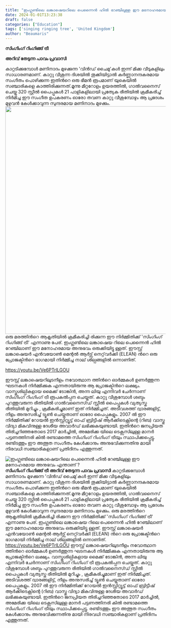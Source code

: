 ```yaml
---
title: "ഇംഗ്ലണ്ടിലെ ലങ്കാഷെയറിലെ പെന്നൈൻ ഹിൽ റേഞ്ചിലുള്ള ഈ മനോഹരമായ അനുഭവം എന്താണ് ?"
date: 2024-01-01T13:23:38
draft: false
categories: ["Education"]
tags: ['singing ringing tree', 'United Kingdom']
author: "Beaumaris"
---
```


<strong>സിംഗിംഗ് റിംഗിങ്ങ് ട്രീ</strong>

<strong>അറിവ് തേടുന്ന പാവം പ്രവാസി</strong>

കാറ്റടിക്കുമ്പോള്‍ മണിനാദം മുഴക്കുന്ന 'വിന്‍ഡ് ചൈമു'കള്‍ ഇന്ന് മിക്ക വീടുകളിലും സാധാരണമാണ്. കാറ്റു വീശുന്ന ദിശയില്‍ തൂക്കിയിട്ടാല്‍ കര്‍ണ്ണാനന്ദകരമായ സംഗീതം പൊഴിക്കുന്ന ഇതിന്‍റെ ഒരു ഭീമന്‍ രൂപമാണ് യുകെയില്‍ സഞ്ചാരികളെ കാത്തിരിക്കുന്നത്.മൂന്നു മീറ്ററോളം ഉയരത്തില്‍, ഗാല്‍വനൈസ് ചെയ്ത 320 സ്റ്റീല്‍ പൈപ്പുകള്‍ 21 പാളികളിലായി പ്രത്യേക രീതിയില്‍ ക്രമീകരിച്ച് നിര്‍മിച്ച ഈ സംഗീത ഉപകരണം ഓരോ തവണ കാറ്റു വീശുമ്പോഴും ആ പ്രദേശം മുഴുവന്‍ കേള്‍ക്കാവുന്ന സുന്ദരമായ മണിനാദം മുഴക്കും.
<img class="alignnone size-full wp-image-436377" src="https://cdn.boolokam.com/articles/2024/01/2rr2r.jpg" alt="" width="1220" height="713" />ഒരു മരത്തിന്‍റെ ആകൃതിയില്‍ ക്രമീകരിച്ചി രിക്കുന്ന ഈ നിര്‍മ്മിതിക്ക് 'സിംഗിംഗ് റിംഗിങ്ങ് ട്രീ' എന്നാണു പേര്. ഇംഗ്ലണ്ടിലെ ലങ്കാഷെയ റിലെ പെന്നൈൻ ഹിൽ റേഞ്ചിലാണ് ഈ മനോഹരമായ അനുഭവം ഒരുക്കിയിട്ടു ള്ളത്. ഈസ്റ്റ് ലങ്കാഷെയർ എൻവയോൺ മെന്റൽ ആർട്സ് നെറ്റ്‌വർക്കി (ELEAN) ന്‍റെ ഒരു പ്രോജക്ടിന്‍റെ ഭാഗമായി നിര്‍മ്മിച്ച നാല് ശില്പങ്ങളില്‍ ഒന്നാണിത്.

https://youtu.be/Ve6PTrlLGOU

ഈസ്റ്റ് ലങ്കാഷെയറിലുടനീളം നവോത്ഥാന ത്തിന്‍റെ ഓര്‍മ്മകള്‍ ഉണര്‍ത്തുന്ന ഘടനകള്‍ നിര്‍മ്മിക്കുക എന്നതായിരുന്നു ആ പ്രോജക്ടിന്‍റെ ലക്ഷ്യം. വാസ്തുശില്പികളായ മൈക്ക് ടോങ്കിൻ, അന്ന ലിയു എന്നിവർ ചേര്‍ന്നാണ് സിംഗിംഗ് റിംഗിംഗ് ട്രീ രൂപകൽപ്പന ചെയ്തത്. കാറ്റു വീശുമ്പോള്‍ ശബ്ദം പുറത്തുവരുന്ന രീതിയില്‍ ഗാൽവനൈസ്ഡ് സ്റ്റീല്‍ പൈപ്പുകൾ വ്യത്യസ്ത രീതിയില്‍ മുറിച്ചും , ക്രമീകരിച്ചുമാണ് ഇത് നിര്‍മ്മിച്ചത്. അടിവശത്ത് ദ്വാരങ്ങളിട്ട്, നീളം അനുസരിച്ച് ട്യൂൺ ചെയ്തതാണ് ഓരോ പൈപ്പുകളും. 2007 ൽ ഈ നിര്‍മ്മിതിക്ക് റോയൽ ഇൻസ്റ്റിറ്റ്യൂട്ട് ഓഫ് ബ്രിട്ടീഷ് ആർക്കിടെക്റ്റിന്റെ (റിബ) വാസ്തു വിദ്യാ മികവിനുള്ള ദേശീയ അവാർഡ് ലഭിക്കുകയുണ്ടായി. ഇതിന്‍റെ ജനപ്രിയത തിരിച്ചറിഞ്ഞതോടെ 2017 മാർച്ചിൽ, അമേരിക്ക യിലെ ടെക്സസിലുള്ള മാനർ പട്ടണത്തിനരി കില്‍ രണ്ടാമത്തെ സിംഗിംഗ് റിംഗിംഗ് ട്രീയും സ്ഥാപിക്കപ്പെട്ടു. രണ്ടിടത്തും ഈ അത്ഭുത സംഗീതം കേള്‍ക്കാനും അനുഭവിക്കുന്നതിനു മായി നിരവധി സഞ്ചാരികളാണ് പ്രതിദിനം എത്തുന്നത്.


![ഇംഗ്ലണ്ടിലെ ലങ്കാഷെയറിലെ പെന്നൈൻ ഹിൽ റേഞ്ചിലുള്ള ഈ മനോഹരമായ അനുഭവം എന്താണ് ?](https://cdn.boolokam.com/articles/2024/01/2rr2r.jpg)**സിംഗിംഗ് റിംഗിങ്ങ് ട്രീ** **അറിവ് തേടുന്ന പാവം പ്രവാസി** കാറ്റടിക്കുമ്പോള്‍ മണിനാദം മുഴക്കുന്ന 'വിന്‍ഡ് ചൈമു'കള്‍ ഇന്ന് മിക്ക വീടുകളിലും സാധാരണമാണ്. കാറ്റു വീശുന്ന ദിശയില്‍ തൂക്കിയിട്ടാല്‍ കര്‍ണ്ണാനന്ദകരമായ സംഗീതം പൊഴിക്കുന്ന ഇതിന്‍റെ ഒരു ഭീമന്‍ രൂപമാണ് യുകെയില്‍ സഞ്ചാരികളെ കാത്തിരിക്കുന്നത്.മൂന്നു മീറ്ററോളം ഉയരത്തില്‍, ഗാല്‍വനൈസ് ചെയ്ത 320 സ്റ്റീല്‍ പൈപ്പുകള്‍ 21 പാളികളിലായി പ്രത്യേക രീതിയില്‍ ക്രമീകരിച്ച് നിര്‍മിച്ച ഈ സംഗീത ഉപകരണം ഓരോ തവണ കാറ്റു വീശുമ്പോഴും ആ പ്രദേശം മുഴുവന്‍ കേള്‍ക്കാവുന്ന സുന്ദരമായ മണിനാദം മുഴക്കും. ഒരു മരത്തിന്‍റെ ആകൃതിയില്‍ ക്രമീകരിച്ചി രിക്കുന്ന ഈ നിര്‍മ്മിതിക്ക് 'സിംഗിംഗ് റിംഗിങ്ങ് ട്രീ' എന്നാണു പേര്. ഇംഗ്ലണ്ടിലെ ലങ്കാഷെയ റിലെ പെന്നൈൻ ഹിൽ റേഞ്ചിലാണ് ഈ മനോഹരമായ അനുഭവം ഒരുക്കിയിട്ടു ള്ളത്. ഈസ്റ്റ് ലങ്കാഷെയർ എൻവയോൺ മെന്റൽ ആർട്സ് നെറ്റ്‌വർക്കി (ELEAN) ന്‍റെ ഒരു പ്രോജക്ടിന്‍റെ ഭാഗമായി നിര്‍മ്മിച്ച നാല് ശില്പങ്ങളില്‍ ഒന്നാണിത്. https://youtu.be/Ve6PTrlLGOU ഈസ്റ്റ് ലങ്കാഷെയറിലുടനീളം നവോത്ഥാന ത്തിന്‍റെ ഓര്‍മ്മകള്‍ ഉണര്‍ത്തുന്ന ഘടനകള്‍ നിര്‍മ്മിക്കുക എന്നതായിരുന്നു ആ പ്രോജക്ടിന്‍റെ ലക്ഷ്യം. വാസ്തുശില്പികളായ മൈക്ക് ടോങ്കിൻ, അന്ന ലിയു എന്നിവർ ചേര്‍ന്നാണ് സിംഗിംഗ് റിംഗിംഗ് ട്രീ രൂപകൽപ്പന ചെയ്തത്. കാറ്റു വീശുമ്പോള്‍ ശബ്ദം പുറത്തുവരുന്ന രീതിയില്‍ ഗാൽവനൈസ്ഡ് സ്റ്റീല്‍ പൈപ്പുകൾ വ്യത്യസ്ത രീതിയില്‍ മുറിച്ചും , ക്രമീകരിച്ചുമാണ് ഇത് നിര്‍മ്മിച്ചത്. അടിവശത്ത് ദ്വാരങ്ങളിട്ട്, നീളം അനുസരിച്ച് ട്യൂൺ ചെയ്തതാണ് ഓരോ പൈപ്പുകളും. 2007 ൽ ഈ നിര്‍മ്മിതിക്ക് റോയൽ ഇൻസ്റ്റിറ്റ്യൂട്ട് ഓഫ് ബ്രിട്ടീഷ് ആർക്കിടെക്റ്റിന്റെ (റിബ) വാസ്തു വിദ്യാ മികവിനുള്ള ദേശീയ അവാർഡ് ലഭിക്കുകയുണ്ടായി. ഇതിന്‍റെ ജനപ്രിയത തിരിച്ചറിഞ്ഞതോടെ 2017 മാർച്ചിൽ, അമേരിക്ക യിലെ ടെക്സസിലുള്ള മാനർ പട്ടണത്തിനരി കില്‍ രണ്ടാമത്തെ സിംഗിംഗ് റിംഗിംഗ് ട്രീയും സ്ഥാപിക്കപ്പെട്ടു. രണ്ടിടത്തും ഈ അത്ഭുത സംഗീതം കേള്‍ക്കാനും അനുഭവിക്കുന്നതിനു മായി നിരവധി സഞ്ചാരികളാണ് പ്രതിദിനം എത്തുന്നത്.
